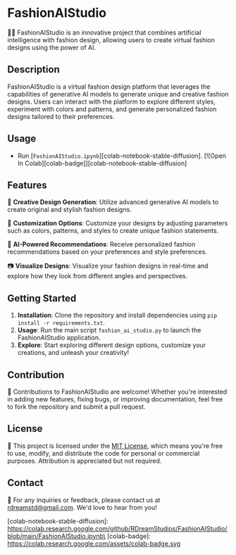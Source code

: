 # FashionAIStudio

👗🤖 FashionAIStudio is an innovative project that combines artificial intelligence with fashion design, allowing users to create virtual fashion designs using the power of AI.

## Description

FashionAIStudio is a virtual fashion design platform that leverages the capabilities of generative AI models to generate unique and creative fashion designs. Users can interact with the platform to explore different styles, experiment with colors and patterns, and generate personalized fashion designs tailored to their preferences.

## Usage

-   Run [`FashionAIStudio.ipynb`][colab-notebook-stable-diffusion].
[![Open In Colab][colab-badge]][colab-notebook-stable-diffusion]

## Features

🎨 **Creative Design Generation**: Utilize advanced generative AI models to create original and stylish fashion designs.

👚 **Customization Options**: Customize your designs by adjusting parameters such as colors, patterns, and styles to create unique fashion statements.

🤖 **AI-Powered Recommendations**: Receive personalized fashion recommendations based on your preferences and style preferences.

📷 **Visualize Designs**: Visualize your fashion designs in real-time and explore how they look from different angles and perspectives.

## Getting Started

1. **Installation**: Clone the repository and install dependencies using `pip install -r requirements.txt`.
2. **Usage**: Run the main script `fashion_ai_studio.py` to launch the FashionAIStudio application.
3. **Explore**: Start exploring different design options, customize your creations, and unleash your creativity!

## Contribution

🚀 Contributions to FashionAIStudio are welcome! Whether you're interested in adding new features, fixing bugs, or improving documentation, feel free to fork the repository and submit a pull request.

## License

📝 This project is licensed under the [MIT License](LICENSE), which means you're free to use, modify, and distribute the code for personal or commercial purposes. Attribution is appreciated but not required.

## Contact

📧 For any inquiries or feedback, please contact us at rdreamstd@gmail.com. We'd love to hear from you!

[colab-notebook-stable-diffusion]: <https://colab.research.google.com/github/RDreamStudios/FashionAIStudio/blob/main/FashionAIStudio.ipynb\>
[colab-badge]: <https://colab.research.google.com/assets/colab-badge.svg>
